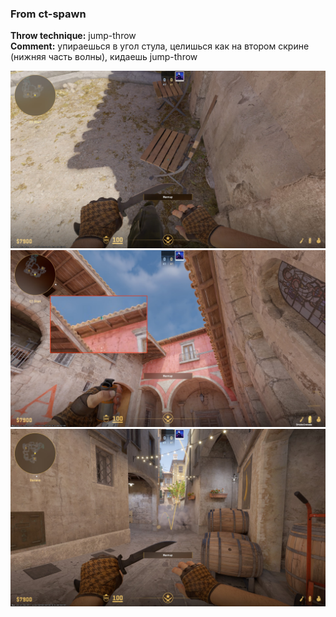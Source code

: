 ### From ct-spawn
**Throw technique:** jump-throw  
**Comment:** упираешься в угол стула, целишься как на втором скрине (нижняя часть волны), кидаешь jump-throw

![](img/banana-ct-spawn_0.jpg)![](img/banana-ct-spawn_1.jpg)![](img/banana-ct-spawn_2.jpg)